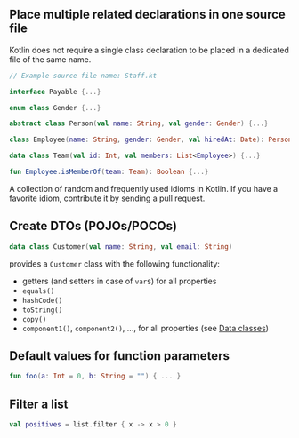
## Place multiple related declarations in one source file
Kotlin does not require a single class declaration to be placed in a dedicated file of the same name.

```kotlin
// Example source file name: Staff.kt

interface Payable {...}

enum class Gender {...}

abstract class Person(val name: String, val gender: Gender) {...}

class Employee(name: String, gender: Gender, val hiredAt: Date): Person(name, gender), Payable {...}

data class Team(val id: Int, val members: List<Employee>) {...}

fun Employee.isMemberOf(team: Team): Boolean {...}
```


A collection of random and frequently used idioms in Kotlin. If you have a favorite idiom, contribute it by sending a pull request.

## Create DTOs (POJOs/POCOs)

```kotlin
data class Customer(val name: String, val email: String)
```

provides a `Customer` class with the following functionality:

* getters (and setters in case of `var`s) for all properties
* `equals()`
* `hashCode()`
* `toString()`
* `copy()`
* `component1()`, `component2()`, ..., for all properties (see [Data classes](data-classes.md))

## Default values for function parameters

```kotlin
fun foo(a: Int = 0, b: String = "") { ... }
```

## Filter a list

```kotlin
val positives = list.filter { x -> x > 0 }
```